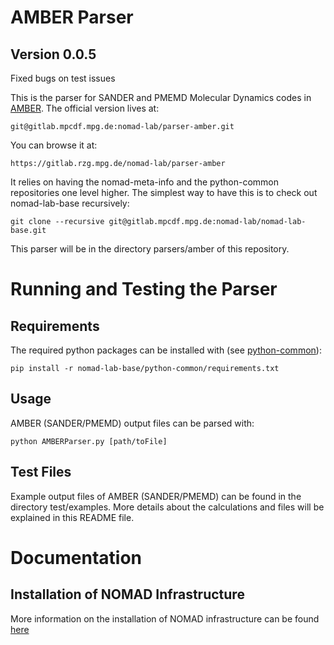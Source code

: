# AMBER Parser
## Version 0.0.5
Fixed bugs on test issues

This is the parser for SANDER and PMEMD Molecular Dynamics codes in [AMBER](http://ambermd.org).
The official version lives at:

    git@gitlab.mpcdf.mpg.de:nomad-lab/parser-amber.git

You can browse it at:

    https://gitlab.rzg.mpg.de/nomad-lab/parser-amber

It relies on having the nomad-meta-info and the python-common repositories one level higher.
The simplest way to have this is to check out nomad-lab-base recursively:

    git clone --recursive git@gitlab.mpcdf.mpg.de:nomad-lab/nomad-lab-base.git

This parser will be in the directory parsers/amber of this repository.

# Running and Testing the Parser
## Requirements
The required python packages can be installed with (see [python-common](https://gitlab.rzg.mpg.de/nomad-lab/python-common)):

    pip install -r nomad-lab-base/python-common/requirements.txt

## Usage
AMBER (SANDER/PMEMD) output files can be parsed with:

    python AMBERParser.py [path/toFile]

## Test Files
Example output files of AMBER (SANDER/PMEMD) can be found in the directory test/examples.
More details about the calculations and files will be explained in this README file.

# Documentation

## Installation of NOMAD Infrastructure
More information on the installation of NOMAD infrastructure can be found [here](https://workflowy.com/s/DKhN.2pfL6VMJzn)
